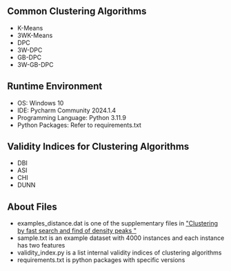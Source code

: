 ## Common Clustering Algorithms
- K-Means
- 3WK-Means
- DPC
- 3W-DPC
- GB-DPC
- 3W-GB-DPC

## Runtime Environment
- OS: Windows 10
- IDE: Pycharm Community 2024.1.4
- Programming Language: Python 3.11.9
- Python Packages: Refer to requirements.txt

## Validity Indices for Clustering Algorithms
- DBI
- ASI
- CHI
- DUNN

## About Files
- examples_distance.dat is one of the supplementary files in ["Clustering by fast search and find of density peaks
"](https://www.science.org/doi/10.1126/science.1242072)
- sample.txt is an example dataset with 4000 instances and each instance has two features
- validity_index.py is a list internal validity indices of clustering algorithms
- requirements.txt is python packages with specific versions